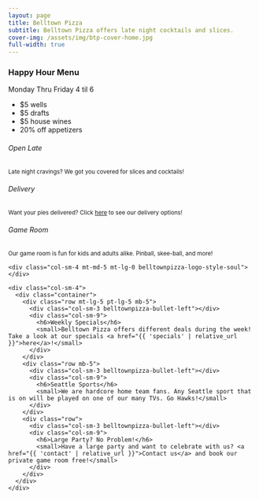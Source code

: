 ```yaml
---
layout: page
title: Belltown Pizza
subtitle: Belltown Pizza offers late night cocktails and slices.
cover-img: /assets/img/btp-cover-home.jpg
full-width: true
---
```


<div class="container">
  <div class="row justify-content-sm-center mb-3">
    <div class="col-sm-6 col-xs-12">
      <div class="bg-light mt-3 mb-0 p-3 border border-dark">
        <h3 class="m-0 mb-2 text-center">Happy Hour Menu</h3>
        <p class="m-0 mb-2 text-center">Monday Thru Friday 4 til 6</p>
        <div class="container">
          <div class="row justify-content-sm-center">
            <div class="col-lg-6 col-12">
              <ul class="m-0">
                <li>$5 wells</li>
                <li>$5 drafts</li>
                <li>$5 house wines</li>
                <li>20% off appetizers</li>
              </ul>
            </div>
          </div>
        </div>
      </div>
    </div>
  </div>
  <div class="row">
    <div class="col-sm-4 text-md-right">
      <div class="container">
        <div class="row mt-lg-5 pt-lg-5 mb-5">
          <div class="col-sm-9">
            <h6>Open Late</h6>
            <small>Late night cravings? We got you covered for slices and cocktails!</small>
          </div>
          <div class="col-sm-3 belltownpizza-bullet-right"></div>
        </div>
        <div class="row mb-5">
          <div class="col-sm-9">
            <h6>Delivery</h6>
            <small>Want your pies delivered? Click <a href="{{ 'delivery' | relative_url }}">here</a> to see our delivery options!</small>
          </div>
          <div class="col-sm-3 belltownpizza-bullet-right"></div>
        </div>
        <div class="row">
          <div class="col-sm-9">
            <h6>Game Room</h6>
            <small>Our game room is fun for kids and adults alike. Pinball, skee-ball, and more!</small>
          </div>
          <div class="col-sm-3 belltownpizza-bullet-right"></div>
        </div>
      </div>
    </div>

    <div class="col-sm-4 mt-md-5 mt-lg-0 belltownpizza-logo-style-soul"></div>

    <div class="col-sm-4">
      <div class="container">
        <div class="row mt-lg-5 pt-lg-5 mb-5">
          <div class="col-sm-3 belltownpizza-bullet-left"></div>
          <div class="col-sm-9">
            <h6>Weekly Specials</h6>
            <small>Belltown Pizza offers different deals during the week! Take a look at our specials <a href="{{ 'specials' | relative_url }}">here</a>!</small>
          </div>
        </div>
        <div class="row mb-5">
          <div class="col-sm-3 belltownpizza-bullet-left"></div>
          <div class="col-sm-9">
            <h6>Seattle Sports</h6>
            <small>We are hardcore home team fans. Any Seattle sport that is on will be played on one of our many TVs. Go Hawks!</small>
          </div>
        </div>
        <div class="row">
          <div class="col-sm-3 belltownpizza-bullet-left"></div>
          <div class="col-sm-9">
            <h6>Large Party? No Problem!</h6>
            <small>Have a large party and want to celebrate with us? <a href="{{ 'contact' | relative_url }}">Contact us</a> and book our private game room free!</small>
          </div>
        </div>
      </div>
    </div>
  </div>
</div>
